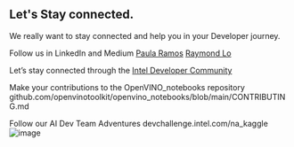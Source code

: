 ## Let's Stay connected.

We really want to stay connected and help you in your Developer journey.

Follow us in LinkedIn and Medium
[Paula Ramos](https://www.linkedin.com/in/paula-ramos-41097319/)
[Raymond Lo](https://www.linkedin.com/in/raymondlo84/)

Let’s stay connected through the [Intel Developer Community](intel.com/content/www/us/en/forms/developer/edge-5g/stay-connected.html)

Make your contributions to the OpenVINO_notebooks repository github.com/openvinotoolkit/openvino_notebooks/blob/main/CONTRIBUTING.md

Follow our AI Dev Team Adventures devchallenge.intel.com/na_kaggle
![image](https://user-images.githubusercontent.com/10940214/172643754-a93f02a9-4fc7-4d30-b3ad-50e8c0083546.png)
